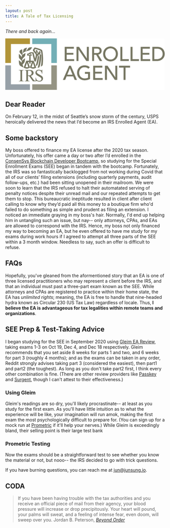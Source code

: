 ```yaml
---
layout: post
title: A Tale of Tax Licensing
---
```


*There and back again…*

[![IRS Enrolled Agent logo](../images/EA.png "IRS Enrolled Agent")](https://www.linkedin.com/in/junsunglee/) 


## Dear Reader

On February 12, in the midst of Seattle’s snow storm of the century, USPS heroically delivered the news that I’d become an IRS Enrolled Agent (EA). 


## Some backstory

My boss offered to finance my EA license after the 2020 tax season. Unfortunately, his offer came a day or two after I’d enrolled in the [ConsenSys Blockchain Developer Bootcamp](https://junsung.io/ConsenSys-Blockchain-Developer-Bootcamp/), so studying for the Special Enrollment Exams (SEE) began in tandem with the bootcamp. Fortunately, the IRS was so fantastically backlogged from not working during Covid that all of our clients’ filing extensions (including quarterly payments, audit follow-ups, etc.) had been sitting unopened in their mailroom. We were soon to learn that the IRS refused to halt their automatated serving of penalty notices despite their unread mail and our repeated attempts to get them to stop. This bureaucratic ineptitude resulted in client after client calling to know why they’d paid all this money to a boutique firm who'd failed to do something as simple and prudent as filing an extension. I noticed an immediate graying in my boss's hair. Normally, I'd end up helping him in untangling such an issue, but nay-- only attorneys, CPAs, and EAs are allowed to correspond with the IRS. Hence, my boss not only financed my way to becoming an EA, but he even offered to have me study for my exams during work hours if I agreed to attempt all three parts of the SEE within a 3 month window. Needless to say, such an offer is difficult to refuse.


## FAQs

Hopefully, you've gleaned from the aformentioned story that an EA is one of three licensed practitioners who may represent a client before the IRS, and that an individual must past a three-part exam known as the SEE. While attorneys and CPAs are registered to practice within their home state, the EA has *unlimited rights*; meaning, the EA is free to handle that nine-headed hydra known as Circular 230 (US Tax Law) regardless of locale. Thus, **I believe the EA is advantageous for tax legalities within remote teams and organizations**. 


## SEE Prep & Test-Taking Advice

I began studying for the SEE in September 2020 using [Gleim EA Review](https://www.gleim.com/enrolled-agent-review/), taking exams 1-3 on Oct 19, Dec 4, and Dec 18 respectively. Gleim recommends that you set aside 8 weeks for parts 1 and two, and 6 weeks for part 3 (roughly 4 months); and as the exams can be taken in any order, Reddit strongly advises taking part 3 (considered the easiest), then part1 and part2 (the toughest). As long as you don't take part2 first, I think every other combination is fine. (There are other review providers like [Passkey](https://www.passkeyonline.com/) and [Surgent](https://www.surgent.com/ea-exam-review/), though I can't attest to their effectiveness.)

### Using Gleim
Gleim's readings are so dry, you'll likely procrastinate-- at least as you study for the first exam. As you'll have little intuition as to what the experience will be like, your imagination will run amok, making the first exam the most psychologically difficult to prepare for. (You can sign up for a mock run at [Prometric](https://www.prometric.com/test-takers/search/irs) if it'll help your nerves.) While Gleim is exceedingly bland, their selling point is their large test bank

### Prometric Testing
Now the exams should be a straightforward test to see whether you know the material or not, but nooo-- the IRS decided to go with trick questions. 

If you have burning questions, you can reach me at [jun@junsung.io](jun@junsung.io).


## CODA

> If you have been having trouble with the tax authorities and you receive an official piece of mail from their agency, your blood pressure will increase or drop precipitously. Your heart will pound, your palms will sweat, and a feeling of intense fear, even doom, will sweep over you.
> Jordan B. Peterson, [*Beyond Order*](https://smile.amazon.com/Beyond-Order-More-Rules-Life/dp/0593084640)
